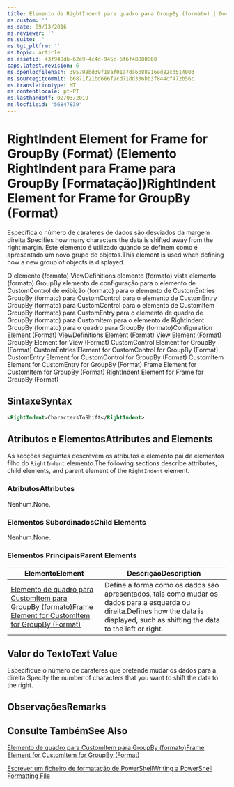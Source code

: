 ```yaml
---
title: Elemento de RightIndent para quadro para GroupBy (formato) | Documentos da Microsoft
ms.custom: ''
ms.date: 09/13/2016
ms.reviewer: ''
ms.suite: ''
ms.tgt_pltfrm: ''
ms.topic: article
ms.assetid: 43f940db-62e9-4c4d-945c-6f6f48880868
caps.latest.revision: 6
ms.openlocfilehash: 395798bd39f18af01a7da6b88916ed82cd514003
ms.sourcegitcommit: b6871f21bd666f9cd71dd336bb3f844cf472b56c
ms.translationtype: MT
ms.contentlocale: pt-PT
ms.lasthandoff: 02/03/2019
ms.locfileid: "56847839"
---
```

# <a name="rightindent-element-for-frame-for-groupby-format"></a><span data-ttu-id="384c1-102">RightIndent Element for Frame for GroupBy (Format) (Elemento RightIndent para Frame para GroupBy [Formatação])</span><span class="sxs-lookup"><span data-stu-id="384c1-102">RightIndent Element for Frame for GroupBy (Format)</span></span>

<span data-ttu-id="384c1-103">Especifica o número de carateres de dados são desviados da margem direita.</span><span class="sxs-lookup"><span data-stu-id="384c1-103">Specifies how many characters the data is shifted away from the right margin.</span></span> <span data-ttu-id="384c1-104">Este elemento é utilizado quando se definem como é apresentado um novo grupo de objetos.</span><span class="sxs-lookup"><span data-stu-id="384c1-104">This element is used when defining how a new group of objects is displayed.</span></span>

<span data-ttu-id="384c1-105">O elemento (formato) ViewDefinitions elemento (formato) vista elemento (formato) GroupBy elemento de configuração para o elemento de CustomControl de exibição (formato) para o elemento de CustomEntries GroupBy (formato) para CustomControl para o elemento de CustomEntry GroupBy (formato) para CustomControl para o elemento de CustomItem GroupBy (formato) para CustomEntry para o elemento de quadro de GroupBy (formato) para CustomItem para o elemento de RightIndent GroupBy (formato) para o quadro para GroupBy (formato)</span><span class="sxs-lookup"><span data-stu-id="384c1-105">Configuration Element (Format) ViewDefinitions Element (Format) View Element (Format) GroupBy Element for View (Format) CustomControl Element for GroupBy (Format) CustomEntries Element for CustomControl for GroupBy (Format) CustomEntry Element for CustomControl for GroupBy (Format) CustomItem Element for CustomEntry for GroupBy (Format) Frame Element for CustomItem for GroupBy (Format) RightIndent Element for Frame for GroupBy (Format)</span></span>

## <a name="syntax"></a><span data-ttu-id="384c1-106">Sintaxe</span><span class="sxs-lookup"><span data-stu-id="384c1-106">Syntax</span></span>

```xml
<RightIndent>CharactersToShift</RightIndent>
```

## <a name="attributes-and-elements"></a><span data-ttu-id="384c1-107">Atributos e Elementos</span><span class="sxs-lookup"><span data-stu-id="384c1-107">Attributes and Elements</span></span>

<span data-ttu-id="384c1-108">As secções seguintes descrevem os atributos e elemento pai de elementos filho do `RightIndent` elemento.</span><span class="sxs-lookup"><span data-stu-id="384c1-108">The following sections describe attributes, child elements, and parent element of the `RightIndent` element.</span></span>

### <a name="attributes"></a><span data-ttu-id="384c1-109">Atributos</span><span class="sxs-lookup"><span data-stu-id="384c1-109">Attributes</span></span>

<span data-ttu-id="384c1-110">Nenhum.</span><span class="sxs-lookup"><span data-stu-id="384c1-110">None.</span></span>

### <a name="child-elements"></a><span data-ttu-id="384c1-111">Elementos Subordinados</span><span class="sxs-lookup"><span data-stu-id="384c1-111">Child Elements</span></span>

<span data-ttu-id="384c1-112">Nenhum.</span><span class="sxs-lookup"><span data-stu-id="384c1-112">None.</span></span>

### <a name="parent-elements"></a><span data-ttu-id="384c1-113">Elementos Principais</span><span class="sxs-lookup"><span data-stu-id="384c1-113">Parent Elements</span></span>

|<span data-ttu-id="384c1-114">Elemento</span><span class="sxs-lookup"><span data-stu-id="384c1-114">Element</span></span>|<span data-ttu-id="384c1-115">Descrição</span><span class="sxs-lookup"><span data-stu-id="384c1-115">Description</span></span>|
|-------------|-----------------|
|[<span data-ttu-id="384c1-116">Elemento de quadro para CustomItem para GroupBy (formato)</span><span class="sxs-lookup"><span data-stu-id="384c1-116">Frame Element for CustomItem for GroupBy (Format)</span></span>](./frame-element-for-customitem-for-groupby-format.md)|<span data-ttu-id="384c1-117">Define a forma como os dados são apresentados, tais como mudar os dados para a esquerda ou direita.</span><span class="sxs-lookup"><span data-stu-id="384c1-117">Defines how the data is displayed, such as shifting the data to the left or right.</span></span>|

## <a name="text-value"></a><span data-ttu-id="384c1-118">Valor do Texto</span><span class="sxs-lookup"><span data-stu-id="384c1-118">Text Value</span></span>

<span data-ttu-id="384c1-119">Especifique o número de carateres que pretende mudar os dados para a direita.</span><span class="sxs-lookup"><span data-stu-id="384c1-119">Specify the number of characters that you want to shift the data to the right.</span></span>

## <a name="remarks"></a><span data-ttu-id="384c1-120">Observações</span><span class="sxs-lookup"><span data-stu-id="384c1-120">Remarks</span></span>

## <a name="see-also"></a><span data-ttu-id="384c1-121">Consulte Também</span><span class="sxs-lookup"><span data-stu-id="384c1-121">See Also</span></span>

[<span data-ttu-id="384c1-122">Elemento de quadro para CustomItem para GroupBy (formato)</span><span class="sxs-lookup"><span data-stu-id="384c1-122">Frame Element for CustomItem for GroupBy (Format)</span></span>](./frame-element-for-customitem-for-groupby-format.md)

[<span data-ttu-id="384c1-123">Escrever um ficheiro de formatação de PowerShell</span><span class="sxs-lookup"><span data-stu-id="384c1-123">Writing a PowerShell Formatting File</span></span>](./writing-a-powershell-formatting-file.md)
